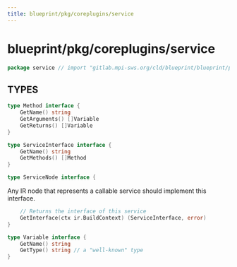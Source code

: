 ```yaml
---
title: blueprint/pkg/coreplugins/service
---
```

# blueprint/pkg/coreplugins/service
```go
package service // import "gitlab.mpi-sws.org/cld/blueprint/blueprint/pkg/coreplugins/service"
```

## TYPES

```go
type Method interface {
	GetName() string
	GetArguments() []Variable
	GetReturns() []Variable
}
```
```go
type ServiceInterface interface {
	GetName() string
	GetMethods() []Method
}
```
```go
type ServiceNode interface {
```
Any IR node that represents a callable service should implement this
interface.
```go
	// Returns the interface of this service
	GetInterface(ctx ir.BuildContext) (ServiceInterface, error)
}
```
```go
type Variable interface {
	GetName() string
	GetType() string // a "well-known" type
}
```

